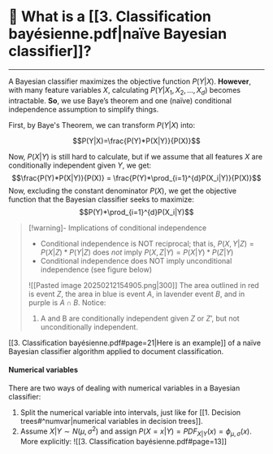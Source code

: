 # 🤔 What is a [[3. Classification bayésienne.pdf|naïve Bayesian classifier]]?
---
A Bayesian classifier maximizes the objective function $P(Y|X)$. **However**, with many feature variables $X$, calculating $P(Y|X_1, X_2, ..., X_d)$ becomes intractable. **So**, we use Baye’s theorem and one (naïve) conditional independence assumption to simplify things.

First, by Baye's Theorem, we can transform $P(Y|X)$ into:

$$P(Y|X)=\frac{P(Y)*P(X|Y)}{P(X)}$$

 Now, $P(X|Y)$ is still hard to calculate, but if we assume that all features $X$ are conditionally independent given $Y$, we get:
$$\frac{P(Y)*P(X|Y)}{P(X)} = \frac{P(Y)*\prod_{i=1}^{d}P(X_i|Y)}{P(X)}$$
Now, excluding the constant denominator $P(X)$, we get the objective function that the Bayesian classifier seeks to maximize:
$$P(Y)*\prod_{i=1}^{d}P(X_i|Y)$$
>[!warning]- Implications of conditional independence
> - Conditional independence is NOT reciprocal; that is, $P(X,Y|Z) = P(X|Z)*P(Y|Z)$ does *not* imply $P(X,Z|Y) = P(X|Y)*P(Z|Y)$
> - Conditional independence does NOT imply unconditional independence (see figure below)
>
> ![[Pasted image 20250212154905.png|300]]
> The area outlined in red is event $Z$, the area in blue is event $A$, in lavender event $B$, and in purple is $A \cap B$. Notice:
> 1. A and B are conditionally independent given $Z$ or $Z’$, but not unconditionally independent.

[[3. Classification bayésienne.pdf#page=21|Here is an example]] of a naïve Bayesian classifier algorithm applied to document classification.
#### Numerical variables

There are two ways of dealing with numerical variables in a Bayesian classifier:
1. Split the numerical variable into intervals, just like for [[1. Decision trees#^numvar|numerical variables in decision trees]].
2. Assume $X|Y \sim N(\mu,\sigma^2)$ and assign $P(X=x|Y) = PDF_{X|Y}(x) = \phi_{\mu,\sigma}(x)$. More explicitly: ![[3. Classification bayésienne.pdf#page=13]]